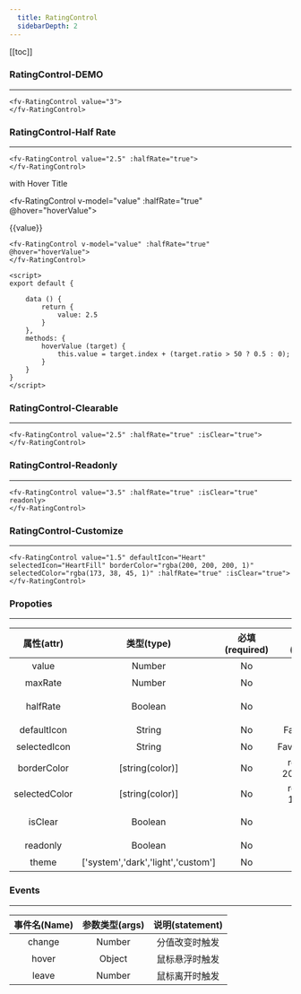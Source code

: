 ```yaml
---
  title: RatingControl
  sidebarDepth: 2
---
```

  
[[toc]]

### RatingControl-DEMO
---

<script>
export default {

    data () {
        return {
            value: 2.5
        }
    },
    methods: {
        hoverValue (target) {
            this.value = target.index + (target.ratio > 50 ? 0.5 : 0);
        }
    }
}
</script>

<fv-RatingControl value="3">
</fv-RatingControl>

```vue
<fv-RatingControl value="3">
</fv-RatingControl>
```

### RatingControl-Half Rate
--- 

<fv-RatingControl value="2.5" :halfRate="true">
</fv-RatingControl>

```vue
<fv-RatingControl value="2.5" :halfRate="true">
</fv-RatingControl>
```

with Hover Title

<fv-RatingControl v-model="value" :halfRate="true" @hover="hoverValue">
</fv-RatingControl>

<p>{{value}}</p>

```vue
<fv-RatingControl v-model="value" :halfRate="true" @hover="hoverValue">
</fv-RatingControl>

<script>
export default {

    data () {
        return {
            value: 2.5
        }
    },
    methods: {
        hoverValue (target) {
            this.value = target.index + (target.ratio > 50 ? 0.5 : 0);
        }
    }
}
</script>
```

### RatingControl-Clearable
--- 

<fv-RatingControl value="2.5" :halfRate="true" :isClear="true">
</fv-RatingControl>

```vue
<fv-RatingControl value="2.5" :halfRate="true" :isClear="true">
</fv-RatingControl>
```

### RatingControl-Readonly
--- 

<fv-RatingControl value="3.5" :halfRate="true" :isClear="true" readonly>
</fv-RatingControl>

```vue
<fv-RatingControl value="3.5" :halfRate="true" :isClear="true" readonly>
</fv-RatingControl>
```

### RatingControl-Customize
--- 

<fv-RatingControl value="1.5" defaultIcon="Heart" selectedIcon="HeartFill" borderColor="rgba(200, 200, 200, 1)" selectedColor="rgba(173, 38, 45, 1)" :halfRate="true" :isClear="true">
</fv-RatingControl>

```vue
<fv-RatingControl value="1.5" defaultIcon="Heart" selectedIcon="HeartFill" borderColor="rgba(200, 200, 200, 1)" selectedColor="rgba(173, 38, 45, 1)" :halfRate="true" :isClear="true">
</fv-RatingControl>
```

### Propoties
---
|  属性(attr)   |             类型(type)             | 必填(required) |    默认值(default)     | 说明(statement) |
|:-------------:|:----------------------------------:|:--------------:|:----------------------:|:---------------:|
|     value     |               Number               |       No       |           0            |      分值       |
|    maxRate    |               Number               |       No       |           5            |     最大值      |
|   halfRate    |              Boolean               |       No       |         false          |  是否允许半分   |
|  defaultIcon  |               String               |       No       |      FavoriteStar      |    默认图标     |
| selectedIcon  |               String               |       No       |    FavoriteStarFill    |    选中图标     |
|  borderColor  |          [string(color)]           |       No       | rgba(200, 200, 200, 1) |    边框颜色     |
| selectedColor |          [string(color)]           |       No       |  rgba(255, 149, 0, 1)  |    选中颜色     |
|    isClear    |              Boolean               |       No       |         false          |  是否允许清除   |
|   readonly    |              Boolean               |       No       |         false          |      只读       |
|     theme     | ['system','dark','light','custom'] |       No       |        'system'        |     主题色      |



### Events
---
| 事件名(Name) | 参数类型(args) | 说明(statement) |
|:------------:|:--------------:|:---------------:|
|    change    |     Number     | 分值改变时触发  |
|    hover     |     Object     | 鼠标悬浮时触发  |
|    leave     |     Number     | 鼠标离开时触发  |
  
